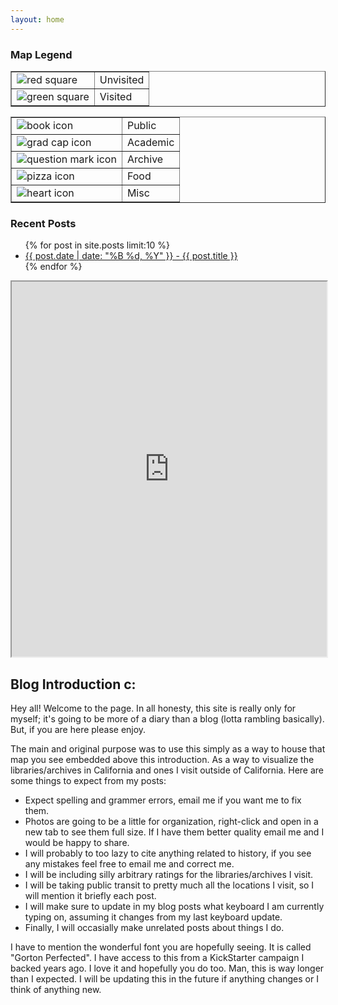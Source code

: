 ```yaml
---
layout: home
---
```

<link rel="stylesheet" href="css/custom.css">
<link rel="stylesheet" href="css/font.css" type="text/css">

<!-- Left Sidebar -->
<div class="container">
  <aside class="sidebar-left">
    <h3>Map Legend</h3>
    <table border="1">
      <tr>
        <td><img src="images/sidebar/red.png" alt="red square" /></td>
        <td>Unvisited</td>
      </tr>
      <tr>
        <td><img src="images/sidebar/green.png" alt="green square" /></td>
        <td>Visited</td>
      </tr>
    </table>
    <table border="1">
      <tr>
        <td><img src="images/sidebar/book.png" alt="book icon" /></td>
        <td>Public</td>
      </tr>
      <tr>
        <td><img src="images/sidebar/grad-cap.png" alt="grad cap icon" /></td>
        <td>Academic</td>
      </tr>
      <tr>
        <td><img src="images/sidebar/question-mark.png" alt="question mark icon" /></td>
        <td>Archive</td>
      </tr>
      <tr>
        <td><img src="images/sidebar/pizza.png" alt="pizza icon" /></td>
        <td>Food</td>
      </tr>
      <tr>
        <td><img src="images/sidebar/heart.png" alt="heart icon" /></td>
        <td>Misc</td>
      </tr>
    </table>
    <div class="recent">
    <h3>Recent Posts</h3>
      <ul class="recent-posts">
          {% for post in site.posts limit:10 %}
          <li><a href="{{ post.url | relative_url }}">{{ post.date | date: "%B %d, %Y" }} - {{ post.title }}</a></li>
          {% endfor %}
      </ul>
    </div>
  </aside>
</div>

<div class="markdown-body wrapper">
<iframe src="https://www.google.com/maps/d/u/3/embed?mid=1DcUqcTd055bTL4YQhc_bqsMnds2OYlQ&ehbc=2E312F&noprof=1" width="100%" height="600"></iframe>
<h2>Blog Introduction c:</h2>

<p>Hey all! Welcome to the page. In all honesty, this site is really only for myself; it's going to be more of a diary than a blog (lotta rambling basically). But, if you are here please enjoy.</p> 
  
<p>The main and original purpose was to use this simply as a way to house that map you see embedded above this introduction. As a way to visualize the libraries/archives 
in California and ones I visit outside of California. Here are some things to expect from my posts:</p>   
<ul>
  <li>Expect spelling and grammer errors, email me if you want me to fix them.</li>
  <li>Photos are going to be a little for organization, right-click and open in a new tab to see them full size. If I have them better quality email me and I would be happy to share.</li>
  <li>I will probably to too lazy to cite anything related to history, if you see any mistakes feel free to email me and correct me.</li>
  <li>I will be including silly arbitrary ratings for the libraries/archives I visit.</li>
  <li>I will be taking public transit to pretty much all the locations I visit, so I will mention it briefly each post.</li>
  <li>I will make sure to update in my blog posts what keyboard I am currently typing on, assuming it changes from my last keyboard update.</li>
  <li>Finally, I will occasially make unrelated posts about things I do.</li>
</ul>
  
<p>I have to mention the wonderful font you are hopefully seeing. It is called "Gorton Perfected". I have access to this from a KickStarter campaign I backed years ago. I love it and 
hopefully you do too. Man, this is way longer than I expected. I will be updating this in the future if anything changes or I think of anything new.</p>
</div>
